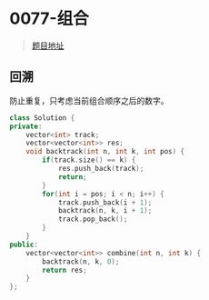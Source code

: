 # 0077-组合

> [题目地址](https://leetcode.cn/problems/combinations/)
## 回溯

防止重复，只考虑当前组合顺序之后的数字。

```cpp
class Solution {
private:
    vector<int> track;
    vector<vector<int>> res;
    void backtrack(int n, int k, int pos) {
        if(track.size() == k) {
            res.push_back(track);
            return;
        }
        for(int i = pos; i < n; i++) {
            track.push_back(i + 1);
            backtrack(n, k, i + 1);
            track.pop_back();
        }
    }
public:
    vector<vector<int>> combine(int n, int k) {
        backtrack(n, k, 0);
        return res;
    }
};
```
